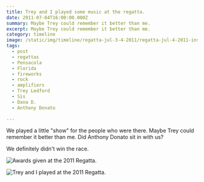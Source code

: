 ```yaml
---
title: Trey and I played some music at the regatta.
date: 2011-07-04T16:00:00.000Z
summary: Maybe Trey could remember it better than me.
excerpt: Maybe Trey could remember it better than me.
category: timeline
image: /static/img/timeline/regatta-jul-3-4-2011/regatta-jul-4-2011-instruments.jpg
tags:
  - post 
  - regattas
  - Pensacola
  - Florida
  - fireworks
  - rock
  - amplifiers
  - Trey Ledford
  - Sis
  - Dana D.
  - Anthony Donato
  
---
```


We played a little "show" for the people who were there. Maybe Trey could remember it better than me. Did Anthony Donato sit in with us?

We definitely didn't win the race.

![Awards given at the 2011 Regatta.](/static/img/timeline/regatta-jul-3-4-2011/regatta-jul-4-2011-ceremony.jpg)

![Trey and I played at the 2011 Regatta.](/static/img/timeline/regatta-jul-3-4-2011/regatta-jul-4-2011-instruments.jpg)
